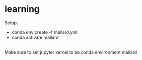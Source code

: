 # learning

Setup:
- conda env create -f mallard.yml
- conda activate mallard
<br>
Make sure to set jupyter kernel to be conda environment mallard

